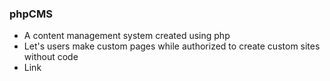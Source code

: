### phpCMS 
- A content management system created using php 
- Let's users make custom pages while authorized to create custom sites without code 
- Link
